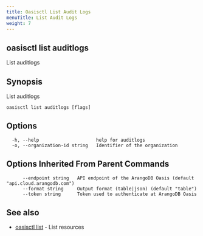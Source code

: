 ```yaml
---
title: Oasisctl List Audit Logs
menuTitle: List Audit Logs
weight: 7
---
```

## oasisctl list auditlogs

List auditlogs

## Synopsis
List auditlogs

```
oasisctl list auditlogs [flags]
```

## Options
```
  -h, --help                     help for auditlogs
  -o, --organization-id string   Identifier of the organization
```

## Options Inherited From Parent Commands
```
      --endpoint string   API endpoint of the ArangoDB Oasis (default "api.cloud.arangodb.com")
      --format string     Output format (table|json) (default "table")
      --token string      Token used to authenticate at ArangoDB Oasis
```

## See also
* [oasisctl list](_index.md)	 - List resources


